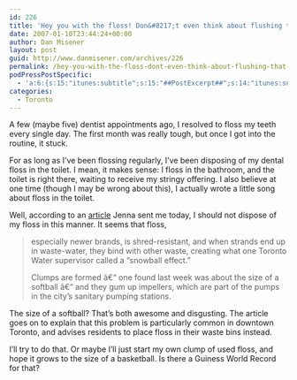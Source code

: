 ```yaml
---
id: 226
title: 'Hey you with the floss! Don&#8217;t even think about flushing that down the toilet.'
date: 2007-01-10T23:44:24+00:00
author: Dan Misener
layout: post
guid: http://www.danmisener.com/archives/226
permalink: /hey-you-with-the-floss-dont-even-think-about-flushing-that-down-the-toilet/
podPressPostSpecific:
  - 'a:6:{s:15:"itunes:subtitle";s:15:"##PostExcerpt##";s:14:"itunes:summary";s:15:"##PostExcerpt##";s:15:"itunes:keywords";s:17:"##WordPressCats##";s:13:"itunes:author";s:10:"##Global##";s:15:"itunes:explicit";s:7:"Default";s:12:"itunes:block";s:7:"Default";}'
categories:
  - Toronto
---
```

A few (maybe five) dentist appointments ago, I resolved to floss my teeth every single day. The first month was really tough, but once I got into the routine, it stuck.

For as long as I&#8217;ve been flossing regularly, I&#8217;ve been disposing of my dental floss in the toilet. I mean, it makes sense: I floss in the bathroom, and the toilet is right there, waiting to receive my stringy offering. I also believe at one time (though I may be wrong about this), I actually wrote a little song about floss in the toilet.

Well, according to an [article](http://www.thestar.com/article/169538) Jenna sent me today, I should not dispose of my floss in this manner. It seems that floss,

> especially newer brands, is shred-resistant, and when strands end up in waste-water, they bind with other waste, creating what one Toronto Water supervisor called a &#8220;snowball effect.&#8221;
> 
> Clumps are formed â€“ one found last week was about the size of a softball â€“ and they gum up impellers, which are part of the pumps in the city&#8217;s sanitary pumping stations.

The size of a softball? That&#8217;s both awesome and disgusting. The article goes on to explain that this problem is particularly common in downtown Toronto, and advises residents to place floss in their waste bins instead.

I&#8217;ll try to do that. Or maybe I&#8217;ll just start my own clump of used floss, and hope it grows to the size of a basketball. Is there a Guiness World Record for that?